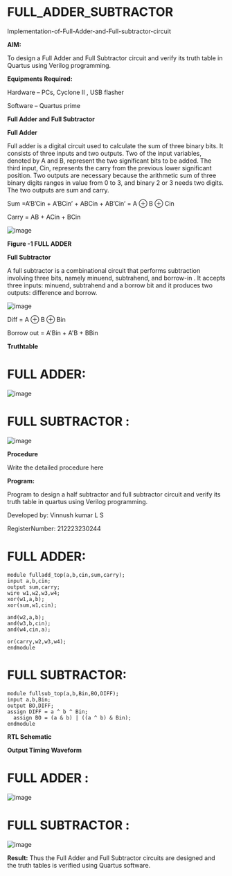 # FULL_ADDER_SUBTRACTOR

Implementation-of-Full-Adder-and-Full-subtractor-circuit

**AIM:**

To design a Full Adder and Full Subtractor circuit and verify its truth table in Quartus using Verilog programming.

**Equipments Required:**

Hardware – PCs, Cyclone II , USB flasher

Software – Quartus prime

**Full Adder and Full Subtractor**

**Full Adder**

Full adder is a digital circuit used to calculate the sum of three binary bits. It consists of three inputs and two outputs. Two of the input variables, denoted by A and B, represent the two significant bits to be added. The third input, Cin, represents the carry from the previous lower significant position. Two outputs are necessary because the arithmetic sum of three binary digits ranges in value from 0 to 3, and binary 2 or 3 needs two digits. The two outputs are sum and carry.

Sum =A’B’Cin + A’BCin’ + ABCin + AB’Cin’ = A ⊕ B ⊕ Cin 

Carry = AB + ACin + BCin

![image](https://github.com/naavaneetha/FULL_ADDER_SUBTRACTOR/assets/154305477/0f30ba51-5ffb-4198-845f-18e054f675e7)

**Figure -1 FULL ADDER**

**Full Subtractor**

A full subtractor is a combinational circuit that performs subtraction involving three bits, namely minuend, subtrahend, and borrow-in . It accepts three inputs: minuend, subtrahend and a borrow bit and it produces two outputs: difference and borrow.

![image](https://github.com/naavaneetha/FULL_ADDER_SUBTRACTOR/assets/154305477/02b24f51-ab51-4304-9ad6-7b81ffc1ead5)

Diff = A ⊕ B ⊕ Bin 

Borrow out = A'Bin + A'B + BBin

**Truthtable**
# FULL ADDER:
![image](https://github.com/Renusri-Naraharasetty/FULL_ADDER_SUBTRACTOR/assets/146916363/4308a440-d4a2-4fe8-9711-774d8b3ce526)

# FULL SUBTRACTOR :

![image](https://github.com/Renusri-Naraharasetty/FULL_ADDER_SUBTRACTOR/assets/146916363/29667d48-1ca3-4ead-a5d4-b3d384ee38b4)


**Procedure**

Write the detailed procedure here

**Program:**

 Program to design a half subtractor and full subtractor circuit and verify its truth table in quartus using Verilog programming. 

Developed by: Vinnush kumar L S

RegisterNumber: 212223230244

# FULL ADDER:
```
module fulladd_top(a,b,cin,sum,carry);
input a,b,cin;
output sum,carry;
wire w1,w2,w3,w4;       
xor(w1,a,b);
xor(sum,w1,cin);        

and(w2,a,b);
and(w3,b,cin);
and(w4,cin,a);

or(carry,w2,w3,w4);
endmodule
```
# FULL SUBTRACTOR:
```
module fullsub_top(a,b,Bin,BO,DIFF);
input a,b,Bin;
output BO,DIFF;
assign DIFF = a ^ b ^ Bin;
  assign BO = (a & b) | ((a ^ b) & Bin);
endmodule
```

**RTL Schematic**

**Output Timing Waveform**

# FULL ADDER :

![image](https://github.com/Renusri-Naraharasetty/FULL_ADDER_SUBTRACTOR/assets/146916363/592af914-b3c0-4a92-89ab-0b9af0a243d2)

# FULL SUBTRACTOR :

![image](https://github.com/Renusri-Naraharasetty/FULL_ADDER_SUBTRACTOR/assets/146916363/5d7c44da-2f34-4340-a7ba-97a2ac5737e1)


**Result:**
Thus the Full Adder and Full Subtractor circuits are designed and the truth tables is verified using Quartus software.




